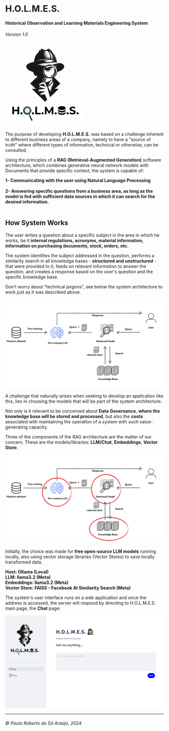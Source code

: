 # H.O.L.M.E.S.
#### **H**istorical **O**bservation and **L**earning **M**aterials **E**ngineering **S**ystem
###### Version 1.0


![holmes logo](docs/logo%20holmes%20250x250.png)

The purpose of developing **H.O.L.M.E.S.** was based on a challenge inherent to  different business areas of a company, namely to have a "source of truth" where different types of information, technical or otherwise, can be consulted.

Using the principles of a **RAG (Retrieval-Augmented Generation)** software architecture, which combines generative neural network models with Documents that provide specific context, the system is capable of:
<br>

**1- Communicating with the user using Natural Language Processing<br><br>**
**2- Answering specific questions from a business area, as long as the model is fed with sufficient data sources in which it can search for the desired information.**
<br><br>

## How System Works

The user writes a question about a specific subject in the area in which he works, be it **internal regulations, acronyms, material information, information on purchasing documents, stock, orders, etc.**

The system identifies the subject addressed in the question, performs a similarity search in all knowledge bases - **structured and unstructured** - that were provided to it, feeds on relevant information to answer the question, and creates a response based on the user's question and the specific knowledge base.

Don't worry about "technical jargons", see below the system architecture to work just as it was described above.

![rag arch](docs/rag_architecture.png)

A challenge that naturally arises when seeking to develop an application like this, lies in choosing the models that will be part of the system architecture.

Not only is it relevant to be concerned about **Data Governance**, **where the knowledge base will be stored and processed**, but also the **costs** associated with maintaining the operation of a system with such value-generating capacity.

Three of the components of the RAG architecture are the matter of our concern. These are the models/libraries: **LLM/Chat**, **Embeddings**, **Vector Store**.

![rag arch challenges](docs/rag_architecture_marked.png)

Initially, the choice was made for **free open-source LLM models** running locally, also using vector storage libraries (Vector Stores) to save locally transformed data.

**Host: Ollama (Local)**<br>
**LLM: llama3.2 (Meta)**<br>
**Embeddings: llama3.2 (Meta)**<br>
**Vector Store: FAISS - Facebook AI Similarity Search (Meta)**

The system's user interface runs on a web application and once the address is accessed, the server will respond by directing to H.O.L.M.E.S. main page, the **Chat** page:

![holmes chat page](docs/1_holmes_chat.png)


---
###### *© Paulo Roberto de Sá Araújo, 2024*